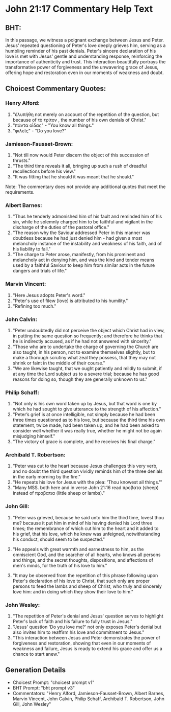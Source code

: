 # John 21:17 Commentary Help Text

## BHT:
In this passage, we witness a poignant exchange between Jesus and Peter. Jesus' repeated questioning of Peter's love deeply grieves him, serving as a humbling reminder of his past denials. Peter's sincere declaration of his love is met with Jesus' gentle and understanding response, reinforcing the importance of authenticity and trust. This interaction beautifully portrays the transformative power of forgiveness and the unwavering grace of Jesus, offering hope and restoration even in our moments of weakness and doubt.

## Choicest Commentary Quotes:
### Henry Alford:
1. "ἐλυπήθη not merely on account of the repetition of the question, but because of τὸ  τρίτον , the number of his own denials of Christ."
2. "πάντα οἶδας" - "You know all things."
3. "φιλεῖς" - "Do you love?"

### Jamieson-Fausset-Brown:
1. "Not till now would Peter discern the object of this succession of thrusts."
2. "The third time reveals it all, bringing up such a rush of dreadful recollections before his view."
3. "It was fitting that he should it was meant that he should."

Note: The commentary does not provide any additional quotes that meet the requirements.

### Albert Barnes:
1. "Thus he tenderly admonished him of his fault and reminded him of his sin, while he solemnly charged him to be faithful and vigilant in the discharge of the duties of the pastoral office."
2. "The reason why the Saviour addressed Peter in this manner was doubtless because he had just denied him - had given a most melancholy instance of the instability and weakness of his faith, and of his liability to fall."
3. "The charge to Peter arose, manifestly, from his prominent and melancholy act in denying him, and was the kind and tender means used by a faithful Saviour to keep him from similar acts in the future dangers and trials of life."

### Marvin Vincent:
1. "Here Jesus adopts Peter's word." 
2. "Peter's use of filew [love] is attributed to his humility." 
3. "Refining too much."

### John Calvin:
1. "Peter undoubtedly did not perceive the object which Christ had in view, in putting the same question so frequently; and therefore he thinks that he is indirectly accused, as if he had not answered with sincerity."
2. "Those who are to undertake the charge of governing the Church are also taught, in his person, not to examine themselves slightly, but to make a thorough scrutiny what zeal they possess, that they may not shrink or faint in the middle of their course."
3. "We are likewise taught, that we ought patiently and mildly to submit, if at any time the Lord subject us to a severe trial; because he has good reasons for doing so, though they are generally unknown to us."

### Philip Schaff:
1. "Not only is his own word taken up by Jesus, but that word is one by which he had sought to give utterance to the strength of his affection." 
2. "Peter’s grief is at once intelligible, not simply because he had been three times questioned as to his love, but because the third time his own statement, twice made, had been taken up, and he had been asked to consider well whether it was really true, whether he might not be again misjudging himself."
3. "The victory of grace is complete, and he receives his final charge."

### Archibald T. Robertson:
1. "Peter was cut to the heart because Jesus challenges this very verb, and no doubt the third question vividly reminds him of the three denials in the early morning by the fire."
2. "He repeats his love for Jesus with the plea: 'Thou knowest all things.'"
3. "Many MSS. both here and in verse John 21:16 read προβατα (sheep) instead of προβατια (little sheep or lambs)."

### John Gill:
1. "Peter was grieved, because he said unto him the third time, lovest thou me? because it put him in mind of his having denied his Lord three times; the remembrance of which cut him to the heart and it added to his grief, that his love, which he knew was unfeigned, notwithstanding his conduct, should seem to be suspected."

2. "He appeals with great warmth and earnestness to him, as the omniscient God, and the searcher of all hearts, who knows all persons and things, and the secret thoughts, dispositions, and affections of men's minds, for the truth of his love to him."

3. "It may be observed from the repetition of this phrase following upon Peter's declaration of his love to Christ, that such only are proper persons to feed the lambs and sheep of Christ, who truly and sincerely love him: and in doing which they show their love to him."

### John Wesley:
1. "The repetition of Peter's denial and Jesus' question serves to highlight Peter's lack of faith and his failure to fully trust in Jesus."
2. "Jesus' question 'Do you love me?' not only exposes Peter's denial but also invites him to reaffirm his love and commitment to Jesus."
3. "This interaction between Jesus and Peter demonstrates the power of forgiveness and restoration, showing that even in our moments of weakness and failure, Jesus is ready to extend his grace and offer us a chance to start anew."


## Generation Details
- Choicest Prompt: "choicest prompt v1"
- BHT Prompt: "bht prompt v3"
- Commentators: "Henry Alford, Jamieson-Fausset-Brown, Albert Barnes, Marvin Vincent, John Calvin, Philip Schaff, Archibald T. Robertson, John Gill, John Wesley"
